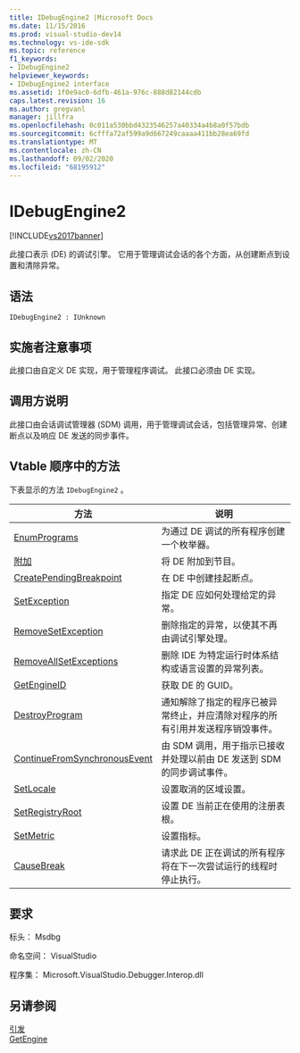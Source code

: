 ```yaml
---
title: IDebugEngine2 |Microsoft Docs
ms.date: 11/15/2016
ms.prod: visual-studio-dev14
ms.technology: vs-ide-sdk
ms.topic: reference
f1_keywords:
- IDebugEngine2
helpviewer_keywords:
- IDebugEngine2 interface
ms.assetid: 1f0e9ac0-6dfb-461a-976c-888d82144cdb
caps.latest.revision: 16
ms.author: gregvanl
manager: jillfra
ms.openlocfilehash: 0c011a530bbd4323546257a40334a4b8a0f57bdb
ms.sourcegitcommit: 6cfffa72af599a9d667249caaaa411bb28ea69fd
ms.translationtype: MT
ms.contentlocale: zh-CN
ms.lasthandoff: 09/02/2020
ms.locfileid: "68195912"
---
```

# <a name="idebugengine2"></a>IDebugEngine2
[!INCLUDE[vs2017banner](../../../includes/vs2017banner.md)]

此接口表示 (DE) 的调试引擎。 它用于管理调试会话的各个方面，从创建断点到设置和清除异常。  
  
## <a name="syntax"></a>语法  
  
```  
IDebugEngine2 : IUnknown  
```  
  
## <a name="notes-for-implementers"></a>实施者注意事项  
 此接口由自定义 DE 实现，用于管理程序调试。 此接口必须由 DE 实现。  
  
## <a name="notes-for-callers"></a>调用方说明  
 此接口由会话调试管理器 (SDM) 调用，用于管理调试会话，包括管理异常、创建断点以及响应 DE 发送的同步事件。  
  
## <a name="methods-in-vtable-order"></a>Vtable 顺序中的方法  
 下表显示的方法 `IDebugEngine2` 。  
  
|方法|说明|  
|------------|-----------------|  
|[EnumPrograms](../../../extensibility/debugger/reference/idebugengine2-enumprograms.md)|为通过 DE 调试的所有程序创建一个枚举器。|  
|[附加](../../../extensibility/debugger/reference/idebugengine2-attach.md)|将 DE 附加到节目。|  
|[CreatePendingBreakpoint](../../../extensibility/debugger/reference/idebugengine2-creatependingbreakpoint.md)|在 DE 中创建挂起断点。|  
|[SetException](../../../extensibility/debugger/reference/idebugengine2-setexception.md)|指定 DE 应如何处理给定的异常。|  
|[RemoveSetException](../../../extensibility/debugger/reference/idebugengine2-removesetexception.md)|删除指定的异常，以使其不再由调试引擎处理。|  
|[RemoveAllSetExceptions](../../../extensibility/debugger/reference/idebugengine2-removeallsetexceptions.md)|删除 IDE 为特定运行时体系结构或语言设置的异常列表。|  
|[GetEngineID](../../../extensibility/debugger/reference/idebugengine2-getengineid.md)|获取 DE 的 GUID。|  
|[DestroyProgram](../../../extensibility/debugger/reference/idebugengine2-destroyprogram.md)|通知解除了指定的程序已被异常终止，并应清除对程序的所有引用并发送程序销毁事件。|  
|[ContinueFromSynchronousEvent](../../../extensibility/debugger/reference/idebugengine2-continuefromsynchronousevent.md)|由 SDM 调用，用于指示已接收并处理以前由 DE 发送到 SDM 的同步调试事件。|  
|[SetLocale](../../../extensibility/debugger/reference/idebugengine2-setlocale.md)|设置取消的区域设置。|  
|[SetRegistryRoot](../../../extensibility/debugger/reference/idebugengine2-setregistryroot.md)|设置 DE 当前正在使用的注册表根。|  
|[SetMetric](../../../extensibility/debugger/reference/idebugengine2-setmetric.md)|设置指标。|  
|[CauseBreak](../../../extensibility/debugger/reference/idebugengine2-causebreak.md)|请求此 DE 正在调试的所有程序将在下一次尝试运行的线程时停止执行。|  
  
## <a name="requirements"></a>要求  
 标头： Msdbg  
  
 命名空间： VisualStudio  
  
 程序集： Microsoft.VisualStudio.Debugger.Interop.dll  
  
## <a name="see-also"></a>另请参阅  
 [引发](../../../extensibility/debugger/reference/idebugeventcallback2-event.md)   
 [GetEngine](../../../extensibility/debugger/reference/idebugenginecreateevent2-getengine.md)
